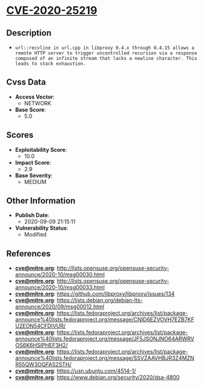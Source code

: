 
# [CVE-2020-25219](http://lists.opensuse.org/opensuse-security-announce/2020-10/msg00030.html)

## Description

- `url::recvline in url.cpp in libproxy 0.4.x through 0.4.15 allows a remote HTTP server to trigger uncontrolled recursion via a response composed of an infinite stream that lacks a newline character. This leads to stack exhaustion.`

## Cvss Data

- **Access Vector**:
  - NETWORK
- **Base Score**:
  - 5.0

## Scores

- **Exploitability Score**:
  - 10.0
- **Impact Score**:
  - 2.9
- **Base Severity**:
  - MEDIUM

## Other Information

- **Publish Date**:
  - 2020-09-09 21:15:11
- **Vulnerability Status**:
  - Modified

## References

- **cve@mitre.org**: http://lists.opensuse.org/opensuse-security-announce/2020-10/msg00030.html
- **cve@mitre.org**: http://lists.opensuse.org/opensuse-security-announce/2020-10/msg00033.html
- **cve@mitre.org**: https://github.com/libproxy/libproxy/issues/134
- **cve@mitre.org**: https://lists.debian.org/debian-lts-announce/2020/09/msg00012.html
- **cve@mitre.org**: https://lists.fedoraproject.org/archives/list/package-announce%40lists.fedoraproject.org/message/CNID6EZVOVH7EZB7KFU2EON54CFDIVUR/
- **cve@mitre.org**: https://lists.fedoraproject.org/archives/list/package-announce%40lists.fedoraproject.org/message/JF5JSONJNO64ARWRVOS6K6HSIPHEF3H2/
- **cve@mitre.org**: https://lists.fedoraproject.org/archives/list/package-announce%40lists.fedoraproject.org/message/SSVZAAVHBJR3Z4MZNR55QW3OQFAS2STH/
- **cve@mitre.org**: https://usn.ubuntu.com/4514-1/
- **cve@mitre.org**: https://www.debian.org/security/2020/dsa-4800
